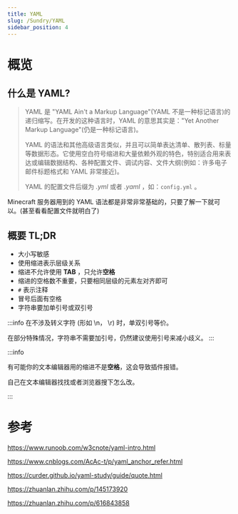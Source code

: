 ```yaml
---
title: YAML
slug: /Sundry/YAML
sidebar_position: 4
---
```



# 概览

## 什么是 YAML?

> YAML 是 "YAML Ain't a Markup Language"(YAML 不是一种标记语言)的递归缩写。在开发的这种语言时，YAML 的意思其实是："Yet Another Markup Language"(仍是一种标记语言)。
>
> YAML 的语法和其他高级语言类似，并且可以简单表达清单、散列表、标量等数据形态。它使用空白符号缩进和大量依赖外观的特色，特别适合用来表达或编辑数据结构、各种配置文件、调试内容、文件大纲(例如：许多电子邮件标题格式和 YAML 非常接近)。
>
> YAML 的配置文件后缀为 *.yml* 或者 *.yaml* ，如：`config.yml` 。

Minecraft 服务器用到的 YAML 语法都是非常非常基础的，只要了解一下就可以。(甚至看看配置文件就明白了)



## 概要 TL;DR
- 大小写敏感
- 使用缩进表示层级关系
- 缩进不允许使用 **TAB** ，只允许**空格**
- 缩进的空格数不重要，只要相同层级的元素左对齐即可
- `#` 表示注释
- 冒号后面有空格
- 字符串要加单引号或双引号

:::info
在不涉及转义字符 (形如 \n， \r) 时，单双引号等价。

在部分特殊情况，字符串不需要加引号，仍然建议使用引号来减小歧义。
:::

:::info

有可能你的文本编辑器用的缩进不是**空格**，这会导致插件报错。

自己在文本编辑器找找或者浏览器搜下怎么改。

:::

# 参考

https://www.runoob.com/w3cnote/yaml-intro.html

https://www.cnblogs.com/AcAc-t/p/yaml_anchor_refer.html

https://curder.github.io/yaml-study/guide/quote.html

https://zhuanlan.zhihu.com/p/145173920

https://zhuanlan.zhihu.com/p/616843858
